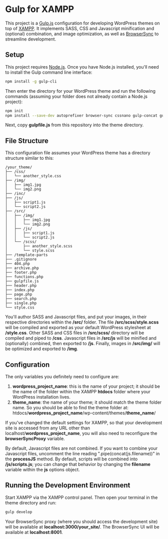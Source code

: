 # Gulp for XAMPP

This project is a [Gulp.js](https://gulpjs.com/) configuration for developing WordPress themes on top of [XAMPP](https://www.apachefriends.org/download.html). It implements SASS, CSS and Javascript minification and (optional) combination, and image optimization, as well as [BrowserSync](https://browsersync.io/) to streamline development.

## Setup

This project requires [Node.js](https://nodejs.org/en). Once you have Node.js installed, you'll need to install the Gulp command line interface:

```bash
npm install -g gulp-cli
```

Then enter the directory for your WordPress theme and run the following commands (assuming your folder does not already contain a Node.js project):

```bash
npm init
npm install --save-dev autoprefixer browser-sync cssnano gulp-concat gulp-deporder gulp-imagemin gulp-newer gulp-postcss gulp-sass gulp-strip-debug gulp-uglify postcss-assets
```

Next, copy **gulpfile.js** from this repository into the theme directory.

## File Structure

This configuration file assumes your WordPress theme has a directory structure similar to this:

```text
/your_theme/
├── /css/
│   └── another_style.css
├── /img/
│   ├── img1.jpg
│   └── img2.png
├── /inc/
├── /js/
│   ├── script1.js
│   └── script2.js
├── /src/
│   ├── /img/
│   │   ├── img1.jpg
│   │   └── img2.png
│   ├── /js/
│   │   ├── script1.js
│   │   └── script2.js
│   └── /scss/
│       ├── another_style.scss
│       └── style.scss
├── /template-parts
├── .gitignore
├── 404.php
├── archive.php
├── footer.php
├── functions.php
├── gulpfile.js
├── header.php
├── index.php
├── page.php
├── search.php
├── single.php
└── style.css
```

You'll author SASS and Javascript files, and put your images, in their respective directories within the **/src/** folder. The file **/src/scss/style.scss** will be compiled and exported as your default WordPress stylesheet at **/style.css**. Other SASS and CSS files in **/src/scss/** directory will be compiled and piped to **/css**. Javascript files in **/src/js** will be minified and (optionally) combined, then exported to **/js**. Finally, images in **/src/img/** will be optimized and exported to **/img**.

## Configuration

The only variables you definitely need to configure are:

1. **wordpress_project_name**: this is the name of your project; it should be the name of the folder within the XAMPP **htdocs** folder where your WordPress installation lives.
2. **theme_name**: the name of your theme; it should match the theme folder name. So you should be able to find the theme folder at: htdocs/**wordpress_project_name**/wp-content/themes/**theme_name**/

If you've changed the default settings for XAMPP, so that your development site is accessed from any URL other than localhost/**wordpress_project_name**, you will also need to reconfigure the **browserSyncProxy** variable.

By default, Javascript files are not combined. If you want to combine your Javascript files, uncomment the line reading ".pipe(concat(js.filename))" in the **processJS** method. By default, scripts will be combined into **/js/scripts.js**; you can change that behavior by changing the **filename** variable within the **js** options object.

## Running the Development Environment

Start XAMPP via the XAMPP control panel. Then open your terminal in the theme directory and run:

```bash
gulp develop
```

Your BrowserSync proxy (where you should access the development site) will be available at **localhost:3000/your_site/**. The BrowserSync UI will be available at **localhost:8001**.
